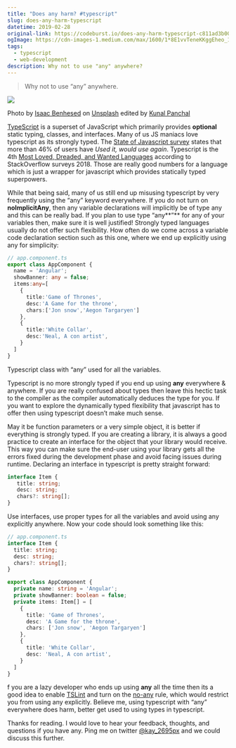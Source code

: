 ```yaml
---
title: "Does any harm? #typescript"
slug: does-any-harm-typescript
datetime: 2019-02-28
original-link: https://codeburst.io/does-any-harm-typescript-c811ad3b00e8
ogImage: https://cdn-images-1.medium.com/max/1600/1*8E1vvTeneKKggEheo_1qtg.jpeg
tags:
  - typescript
  - web-development
description: Why not to use "any" anywhere?
---
```

> Why not to use “any” anywhere.

![](https://cdn-images-1.medium.com/max/1600/1*8E1vvTeneKKggEheo_1qtg.jpeg)

Photo by [Isaac Benhesed](https://unsplash.com/@isaacbenhesed?utm_source=medium&utm_medium=referral) on [Unsplash](https://unsplash.com?utm_source=medium&utm_medium=referral) edited by [Kunal Panchal](https://medium.com/u/7bad53f42af2)

[TypeScript](http://www.typescriptlang.org/) is a superset of JavaScript which primarily provides **optional** static typing, classes, and interfaces. Many of us JS maniacs love typescript as its strongly typed. The [State of Javascript survey](https://2018.stateofjs.com/javascript-flavors/overview/) states that more than 46% of users have _Used it, would use again_. Typescript is the 4th [Most Loved, Dreaded, and Wanted Languages](https://insights.stackoverflow.com/survey/2018/#technology-most-loved-dreaded-and-wanted-languages) according to StackOverflow surveys 2018. Those are really good numbers for a language which is just a wrapper for javascript which provides statically typed superpowers.

While that being said, many of us still end up misusing typescript by very frequently using the “any” keyword everywhere. If you do not turn on **noImplicitAny**, then any variable declarations will implicitly be of type any and this can be really bad. If you plan to use type “any**”** for any of your variables then, make sure it is well justified! Strongly typed languages usually do not offer such flexibility. How often do we come across a variable code declaration section such as this one, where we end up explicitly using any for simplicity:

```typescript
// app.component.ts
export class AppComponent {
  name = 'Angular';
  showBanner: any = false;
  items:any=[
    {
      title:'Game of Thrones',
      desc:'A Game for the throne',
      chars:['Jon snow','Aegon Targaryen']
    },
    {
      title:'White Collar',
      desc:'Neal, A con artist',
    }
  ]
}
```
Typescript class with “any” used for all the variables.

Typescript is no more strongly typed if you end up using **any** everywhere & anywhere. If you are really confused about types then leave this hectic task to the compiler as the compiler automatically deduces the type for you. If you want to explore the dynamically typed flexibility that javascript has to offer then using typescript doesn’t make much sense.

May it be function parameters or a very simple object, it is better if everything is strongly typed. If you are creating a library, it is always a good practice to create an interface for the object that your library would receive. This way you can make sure the end-user using your library gets all the errors fixed during the development phase and avoid facing issues during runtime. Declaring an interface in typescript is pretty straight forward:

```typescript
interface Item {  
   title: string;  
   desc: string;  
   chars?: string[];  
}
```

Use interfaces, use proper types for all the variables and avoid using any explicitly anywhere. Now your code should look something like this:

```typescript
// app.component.ts
interface Item {
  title: string;
  desc: string;
  chars?: string[];
}

export class AppComponent {
  private name: string = 'Angular';
  private showBanner: boolean = false;
  private items: Item[] = [
    {
      title: 'Game of Thrones',
      desc: 'A Game for the throne',
      chars: ['Jon snow', 'Aegon Targaryen']
    },
    {
      title: 'White Collar',
      desc: 'Neal, A con artist',
    }
  ]
}
```

f you are a lazy developer who ends up using **any** all the time then its a good idea to enable [TSLint](https://palantir.github.io/tslint/) and turn on the [no-any](https://palantir.github.io/tslint/rules/no-any/) rule, which would restrict you from using any explicitly. Believe me, using typescript with “any” everywhere does harm, better get used to using types in typescript.

Thanks for reading. I would love to hear your feedback, thoughts, and questions if you have any. Ping me on twitter [@kay_2695px](https://twitter.com/kay_2695px) and we could discuss this further.